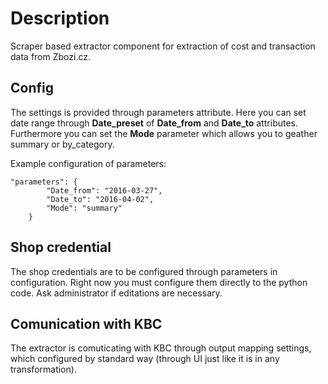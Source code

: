 # Description #

Scraper based extractor component for extraction of cost and transaction data from Zbozi.cz.

## Config ##

The settings is provided through parameters attribute. Here you can set date range through **Date_preset** of **Date_from** and **Date_to** attributes. Furthermore you can set the **Mode** parameter which allows you to geather summary or by_category.

Example configuration of parameters:

```
"parameters": {
        "Date_from": "2016-03-27",
        "Date_to": "2016-04-02",
        "Mode": "summary"
    }
```

## Shop credential ##

The shop credentials are to be configured through parameters in configuration. Right now you must configure them directly to the python code. Ask administrator if editations are necessary.

## Comunication with KBC ##

The extractor is comuticating with KBC through output mapping settings, which configured by standard way (through UI just like it is in any transformation).
